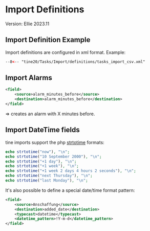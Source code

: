 Import Definitions
=================

Version: Ellie 2023.11

Import Definition Example
-------

Import definitions are configured in xml format. Example:

``` xml title="tasks_import_csv"
--8<-- "tine20/Tasks/Import/definitions/tasks_import_csv.xml"
```

Import Alarms
-------

~~~ xml
<field>
    <source>alarm_minutes_before</source>
    <destination>alarm_minutes_before</destination>
</field>
~~~

=> creates an alarm with X minutes before.


Import DateTime fields
-------

tine imports support the php [strtotime](https://www.php.net/manual/de/function.strtotime.php) formats:

~~~ php 
echo strtotime("now"), "\n";
echo strtotime("10 September 2000"), "\n";
echo strtotime("+1 day"), "\n";
echo strtotime("+1 week"), "\n";
echo strtotime("+1 week 2 days 4 hours 2 seconds"), "\n";
echo strtotime("next Thursday"), "\n";
echo strtotime("last Monday"), "\n";
~~~

It's also possible to define a special date/time format pattern:

~~~ xml
<field>
    <source>Anschaffung</source>
    <destination>added_date</destination>
    <typecast>datetime</typecast>
    <datetime_pattern>!Y-m-d</datetime_pattern>
</field>
~~~
